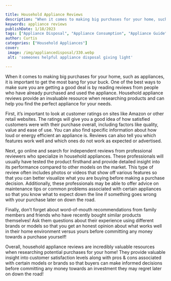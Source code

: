 ```yaml
---

title: Household Appliance Reviews
description: "When it comes to making big purchases for your home, such as appliances, it is important to get the most bang for your buck. One o...take a moment to check it out "
keywords: appliance reviews
publishDate: 1/18/2023
tags: ["Appliance Disposal", "Appliance Consumption", "Appliance Guide", "Appliance Reviews"]
author: Curtis
categories: ["Household Appliances"]
cover: 
 image: /img/appliancedisposal/330.webp
 alt: 'someones helpful appliance disposal giving light'

---
```


When it comes to making big purchases for your home, such as appliances, it is important to get the most bang for your buck. One of the best ways to make sure you are getting a good deal is by reading reviews from people who have already purchased and used the appliance. Household appliance reviews provide an invaluable resource when researching products and can help you find the perfect appliance for your needs.

First, it’s important to look at customer ratings on sites like Amazon or other retail websites. The ratings will give you a good idea of how satisfied customers were with their purchase overall, including factors like quality, value and ease of use. You can also find specific information about how loud or energy efficient an appliance is. Reviews can also tell you which features work well and which ones do not work as expected or advertised. 

Next, go online and search for independent reviews from professional reviewers who specialize in household appliances. These professionals will usually have tested the product firsthand and provide detailed insight into its performance compared to other models on the market. This type of review often includes photos or videos that show off various features so that you can better visualize what you are buying before making a purchase decision. Additionally, these professionals may be able to offer advice on maintenance tips or common problems associated with certain appliances so that you know what to expect down the line if something goes wrong with your purchase later on down the road. 
 
Finally, don’t forget about word-of-mouth recommendations from family members and friends who have recently bought similar products themselves! Ask them questions about their experience using different brands or models so that you get an honest opinion about what works well in their home environment versus yours before committing any money towards a purchase yourself! 

Overall, household appliance reviews are incredibly valuable resources when researching potential purchases for your home! They provide valuable insight into customer satisfaction levels along with pros & cons associated with certain models or brands so that buyers can make informed decisions before committing any money towards an investment they may regret later on down the road!
